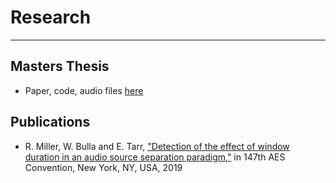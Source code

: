 # Research
---

## Masters Thesis
* Paper, code, audio files [here](https://rjmiller927.github.io/research/mastersThesis.html)

## Publications
* R. Miller, W. Bulla and E. Tarr, ["Detection of the effect of window duration in an audio source separation paradigm,"](http://www.aes.org/e-lib/browse.cfm?elib=20625) in 147th AES Convention, New York, NY, USA, 2019
